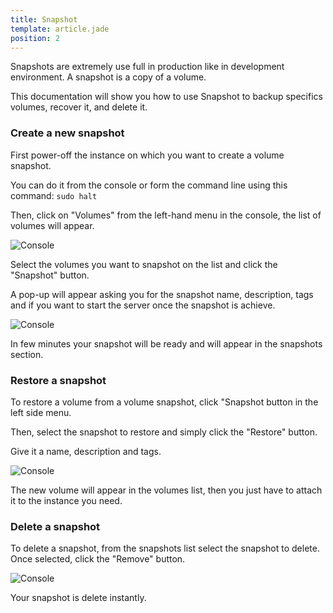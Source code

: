 ```yaml
---
title: Snapshot
template: article.jade
position: 2
---
```


Snapshots are extremely use full in production like in development environment.
A snapshot is a copy of a volume.

This documentation will show you how to use Snapshot to backup specifics volumes, recover it, and delete it.

### Create a new snapshot

First power-off the instance on which you want to create a volume snapshot.

You can do it from the console or form the command line using this command: `sudo halt`

Then, click on "Volumes" from the left-hand menu in the console, the list of volumes will appear.

![Console](../../images/img_tmp_dashboard.png "Temporaire")

Select the volumes you want to snapshot on the list and click the "Snapshot" button.

A pop-up will appear asking you for the snapshot name, description, tags and if you want to start the server once the snapshot is achieve.

![Console](../../images/img_tmp_dashboard.png "Temporaire")

In few minutes your snapshot will be ready and will appear in the snapshots section.

### Restore a snapshot

To restore a volume from a volume snapshot, click "Snapshot button in the left side menu.

Then, select the snapshot to restore and simply click the "Restore" button.

Give it a name, description and tags.

![Console](../../images/img_tmp_dashboard.png "Temporaire")

The new volume will appear in the volumes list, then you just have to attach it to the instance you need.

### Delete a snapshot

To delete a snapshot, from the snapshots list select the snapshot to delete.
Once selected, click the "Remove" button.

![Console](../../images/img_tmp_dashboard.png "Temporaire")

Your snapshot is delete instantly.
